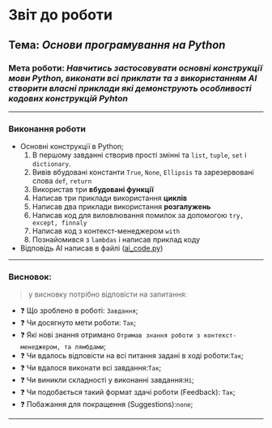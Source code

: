 # Звіт до роботи
## Тема: _Основи програмування на Python_
### Мета роботи: _Навчитись застосовувати основні конструкції мови Python, виконати всі приклати та з використанням AI створити власні приклади які демонструють особливості кодових конструкцій Pyhton_

---
### Виконання роботи
* Основні конструкції в Python;
    1. В першому завданні створив прості змінні та ``list``, ``tuple``, ``set`` і ``dictionary``.
    2. Вивів вбудовані константи ``True``, ``None``, ``Ellipsis`` та зарезервовані слова ``def``, ``return``
    3. Використав три **вбудовані функції**
    3. Написав три приклади використання **циклів**
    4. Написав два приклади використання **розгалужень**
    5. Написав код для виловлювання помилок за допомогою ``try, except, finnaly``
    5. Написав код з контекст-менеджером ``with``
    5. Познайомився з ``lambdas`` і написав приклад коду
* Відповідь AI написав в файлі ([ai_code.py](code_ai.ipynb))
---
### Висновок:
> у висновку потрібно відповісти на запитання:

- :question: Що зроблено в роботі: ``Завдання``;
- :question: Чи досягнуто мети роботи: ``Так``;
- :question: Які нові знання отримано ``Отримав знання роботи з контекст-менеджером, та лямбдами``;
- :question: Чи вдалось відповісти на всі питання задані в ході роботи:``Так``;
- :question: Чи вдалося виконати всі завдання:``Так``;
- :question: Чи виникли складності у виконанні завдання:``Ні``;
- :question: Чи подобається такий формат здачі роботи (Feedback): ``Так``;
- :question: Побажання для покращення (Suggestions):``none``;

---
